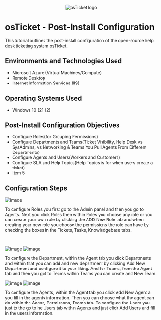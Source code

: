 <p align="center">
<img src="https://i.imgur.com/Clzj7Xs.png" alt="osTicket logo"/>
</p>

<h1>osTicket - Post-Install Configuration</h1>
This tutorial outlines the post-install configuration of the open-source help desk ticketing system osTicket.<br />




<h2>Environments and Technologies Used</h2>

- Microsoft Azure (Virtual Machines/Compute)
- Remote Desktop
- Internet Information Services (IIS)

<h2>Operating Systems Used </h2>

- Windows 10</b> (21H2)

<h2>Post-Install Configuration Objectives</h2>

- Configure Roles(for Grouping Permissions)
- Configure Departments and Teams(Ticket Visibility, Help Desk vs SysAdmins, vs Networking &
  Teams You Pull Agents From Different Departments)
- Configure Agents and Users(Workers and Customers)
- Configure SLA and Help Topics(Help Topics is for when users create a ticket)
- Item 5

<h2>Configuration Steps</h2>


![image](https://github.com/user-attachments/assets/36fea159-72be-4654-8a52-98024576e4cb)

<p>
To configure Roles you first go to the Admin panel and then you go to Agents. Next you click Roles then within Roles you choose any role or you can create your own role by clicking the ADD New Role tab and when creating your new role you choose the permissions the role can have by checking the boxes in the Tickets, Tasks, Knowledgebase tabs. 
</p>
<br />

![image](https://github.com/user-attachments/assets/7112d493-a97a-47d2-a1ae-0e0bf515f98c)
![image](https://github.com/user-attachments/assets/7d6070b0-1b1b-43b6-80f8-4954dd74a796)


<p>
To configure the Department, within the Agent tab you click Departments and within that you can add and new department by clicking Add New Department and configure it to your liking. And for Teams, from the Agent tab and then you got to Teams within Teams you can create and New Team. 
<br />

![image](https://github.com/user-attachments/assets/1d573f5b-f802-4f51-b94d-65a850240c46)
![image](https://github.com/user-attachments/assets/d5b5dcb9-e253-430d-b1b1-30f7b0fff6a3)


<p>
To configure the Agents, within the Agent tab you click Add New Agent a you fill in the agents information. Then you can choose what the agent can do within the Acess, Permissons, Teams tab.
To configure the Users you just to the go to he Users tab within Agents and just click Add Users and fill in the users information.
<br />
